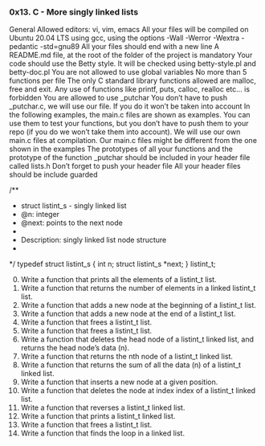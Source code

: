 ### 0x13. C - More singly linked lists

General
Allowed editors: vi, vim, emacs
All your files will be compiled on Ubuntu 20.04 LTS using gcc, using the options -Wall -Werror -Wextra -pedantic -std=gnu89
All your files should end with a new line
A README.md file, at the root of the folder of the project is mandatory
Your code should use the Betty style. It will be checked using betty-style.pl and betty-doc.pl
You are not allowed to use global variables
No more than 5 functions per file
The only C standard library functions allowed are malloc, free and exit. Any use of functions like printf, puts, calloc, realloc etc… is forbidden
You are allowed to use _putchar
You don’t have to push _putchar.c, we will use our file. If you do it won’t be taken into account
In the following examples, the main.c files are shown as examples. You can use them to test your functions, but you don’t have to push them to your repo (if you do we won’t take them into account). We will use our own main.c files at compilation. Our main.c files might be different from the one shown in the examples
The prototypes of all your functions and the prototype of the function _putchar should be included in your header file called lists.h
Don’t forget to push your header file
All your header files should be include guarded

/**
 * struct listint_s - singly linked list
 * @n: integer
 * @next: points to the next node
 *
 * Description: singly linked list node structure
 * 
 */
typedef struct listint_s
{
    int n;
    struct listint_s *next;
} listint_t;

0. Write a function that prints all the elements of a listint_t list.
1. Write a function that returns the number of elements in a linked listint_t list.
2. Write a function that adds a new node at the beginning of a listint_t list.
3. Write a function that adds a new node at the end of a listint_t list.
4. Write a function that frees a listint_t list.
5. Write a function that frees a listint_t list.
6. Write a function that deletes the head node of a listint_t linked list, and returns the head node’s data (n).
7. Write a function that returns the nth node of a listint_t linked list.
8. Write a function that returns the sum of all the data (n) of a listint_t linked list.
9. Write a function that inserts a new node at a given position.
10. Write a function that deletes the node at index index of a listint_t linked list.
11. Write a function that reverses a listint_t linked list.
12. Write a function that prints a listint_t linked list.
13. Write a function that frees a listint_t list.
14. Write a function that finds the loop in a linked list.
